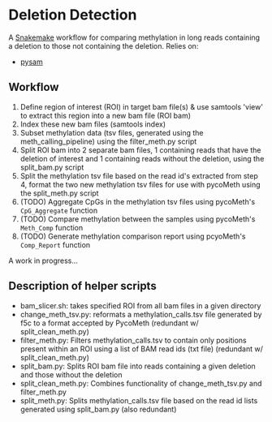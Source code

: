# Deletion Detection

A [Snakemake](https://snakemake.readthedocs.io/en/stable/index.html) workflow for comparing methylation in long reads containing a deletion to those not containing the deletion. Relies on:
 * [pysam](https://pysam.readthedocs.io/en/latest/)

## Workflow

1. Define region of interest (ROI) in target bam file(s) & use samtools 'view' to extract this region into a new bam file (ROI bam)
2. Index these new bam files (samtools index)
3. Subset methylation data (tsv files, generated using the meth_calling_pipeline) using the filter_meth.py script
4. Split ROI bam into 2 separate bam files, 1 containing reads that have the deletion of interest and 1 containing reads without the deletion, using the split_bam.py script
5. Split the methylation tsv file based on the read id's extracted from step 4, format the two new methylation tsv files for use with pycoMeth using the split_meth.py script
6. (TODO) Aggregate CpGs in the methylation tsv files using pycoMeth's `CpG_Aggregate` function
7. (TODO) Compare methylation between the samples using pycoMeth's `Meth_Comp` function 
8. (TODO) Generate methylation comparison report using pcyoMeth's `Comp_Report` function 

A work in progress...

## Description of helper scripts

 * bam_slicer.sh: takes specified ROI from all bam files in a given directory 
 * change_meth_tsv.py: reformats a methylation_calls.tsv file generated by f5c to a format accepted by PycoMeth (redundant w/ split_clean_meth.py)
 * filter_meth.py: Filters methylation_calls.tsv to contain only positions present within an ROI using a list of BAM read ids (txt file) (redundant w/ split_clean_meth.py)
 * split_bam.py: Splits ROI bam file into reads containing a given deletion and those without the deletion
 * split_clean_meth.py: Combines functionality of change_meth_tsv.py and filter_meth.py 
 * split_meth.py: Splits methylation_calls.tsv file based on the read id lists generated using split_bam.py (also redundant) 